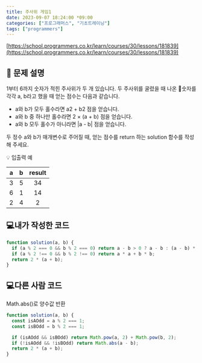 ```yaml
---
title: 주사위 게임1
date: 2023-09-07 18:24:00 *09:00
categories: ["프로그래머스", "기초트레이닝"]
tags: ["programmers"]
---
```


[https://school.programmers.co.kr/learn/courses/30/lessons/181839](https://school.programmers.co.kr/learn/courses/30/lessons/181839)

## 📔 문제 설명

1부터 6까지 숫자가 적힌 주사위가 두 개 있습니다. 두 주사위를 굴렸을 때 나온 숫자를 각각 a, b라고 했을 때 얻는 점수는 다음과 같습니다.

- a와 b가 모두 홀수라면 a2 + b2 점을 얻습니다.
- a와 b 중 하나만 홀수라면 2 × (a + b) 점을 얻습니다.
- a와 b 모두 홀수가 아니라면 |a - b| 점을 얻습니다.

두 정수 a와 b가 매개변수로 주어질 때, 얻는 점수를 return 하는 solution 함수를 작성해 주세요.

💡 입출력 예

|  a  |  b  | result |
| :-: | :-: | :----: |
|  3  |  5  |   34   |
|  6  |  1  |   14   |
|  2  |  4  |   2    |

## 💻내가 작성한 코드

```js
function solution(a, b) {
  if (a % 2 === 0 && b % 2 === 0) return a - b > 0 ? a - b : (a - b) * -1;
  if (a % 2 !== 0 && b % 2 !== 0) return a * a + b * b;
  return 2 * (a + b);
}
```

## 💻다른 사람 코드

Math.abs()로 양수값 반환

```js
function solution(a, b) {
  const isAOdd = a % 2 === 1;
  const isBOdd = b % 2 === 1;

  if (isAOdd && isBOdd) return Math.pow(a, 2) + Math.pow(b, 2);
  if (!isAOdd && !isBOdd) return Math.abs(a - b);
  return 2 * (a + b);
}
```

